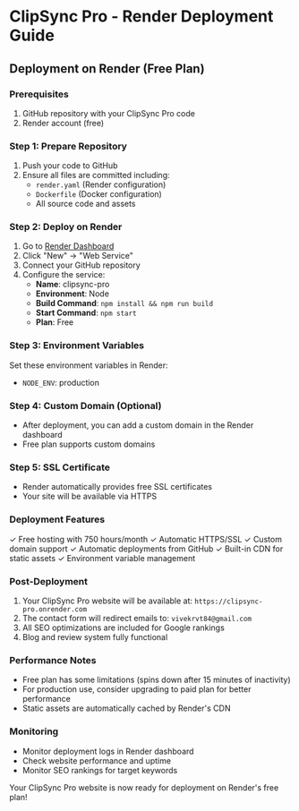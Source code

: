 # ClipSync Pro - Render Deployment Guide

## Deployment on Render (Free Plan)

### Prerequisites
1. GitHub repository with your ClipSync Pro code
2. Render account (free)

### Step 1: Prepare Repository
1. Push your code to GitHub
2. Ensure all files are committed including:
   - `render.yaml` (Render configuration)
   - `Dockerfile` (Docker configuration)
   - All source code and assets

### Step 2: Deploy on Render
1. Go to [Render Dashboard](https://dashboard.render.com/)
2. Click "New" → "Web Service"
3. Connect your GitHub repository
4. Configure the service:
   - **Name**: clipsync-pro
   - **Environment**: Node
   - **Build Command**: `npm install && npm run build`
   - **Start Command**: `npm start`
   - **Plan**: Free

### Step 3: Environment Variables
Set these environment variables in Render:
- `NODE_ENV`: production

### Step 4: Custom Domain (Optional)
- After deployment, you can add a custom domain in the Render dashboard
- Free plan supports custom domains

### Step 5: SSL Certificate
- Render automatically provides free SSL certificates
- Your site will be available via HTTPS

### Deployment Features
✓ Free hosting with 750 hours/month
✓ Automatic HTTPS/SSL
✓ Custom domain support
✓ Automatic deployments from GitHub
✓ Built-in CDN for static assets
✓ Environment variable management

### Post-Deployment
1. Your ClipSync Pro website will be available at: `https://clipsync-pro.onrender.com`
2. The contact form will redirect emails to: `vivekrvt84@gmail.com`
3. All SEO optimizations are included for Google rankings
4. Blog and review system fully functional

### Performance Notes
- Free plan has some limitations (spins down after 15 minutes of inactivity)
- For production use, consider upgrading to paid plan for better performance
- Static assets are automatically cached by Render's CDN

### Monitoring
- Monitor deployment logs in Render dashboard
- Check website performance and uptime
- Monitor SEO rankings for target keywords

Your ClipSync Pro website is now ready for deployment on Render's free plan!